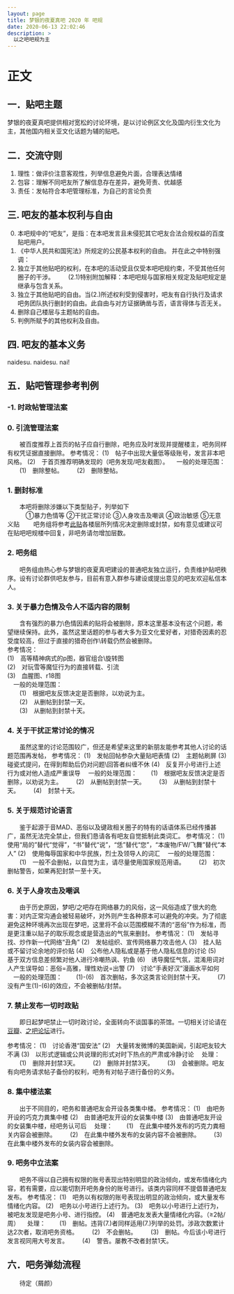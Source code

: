 ```yaml
---
layout: page
title: 梦银的夜夏真吧 2020 年 吧规
date: 2020-06-13 22:02:46
description: >
  以之吧吧规为主
---
```


# 正文

## 一．贴吧主题

梦银的夜夏真吧提供相对宽松的讨论环境，是以讨论例区文化及国内衍生文化为主，其他国内相关亚文化话题为辅的贴吧。

## 二．交流守则

1. 理性：做评价注意客观性，列举信息避免片面，合理表达情绪
2. 包容：理解不同吧友所了解信息存在差异，避免苛责、优越感
3. 责任：发帖符合本吧管理标准，为自己的言论负责  

## 三. 吧友的基本权利与自由

0. 本吧规中的“吧友”，是指：在本吧发言且未侵犯其它吧友合法合规权益的百度贴吧用户。  
1. 《中华人民共和国宪法》所规定的公民基本权利的自由。
 并在此之中特别强调：
2. 独立于其他贴吧的权利，在本吧的活动受且仅受本吧吧规约束，不受其他任何圈子的干涉。
　　(2.1)特别附加解释：本吧吧规与国家相关规定及贴吧规定是继承与包含关系。
3. 独立于其他贴吧的自由。当(2.)所述权利受到侵害时，吧友有自行执行及请求吧务团队执行删封的自由。此自由与对方证据确凿与否，语言得体与否无关。
4. 删除自己楼层与主题帖的自由。
5. 判例所赋予的其他权利及自由。  

## 四. 吧友的基本义务

naidesu. naidesu. nai!

## 五．贴吧管理参考判例

### -1. 时政帖管理法案


### 0. 引流管理法案

　　被百度推荐上首页的帖子应自行删除，吧务应及时发现并提醒楼主，吧务同样有权凭证据直接删除。
参考情况：
(1)　帖子中出现大量低等级账号，发言非本吧风格。
(2)　于首页推荐明确发现的（吧务发现/吧友截图）。
　一般的处理范围：
　　(1)　删除整帖。
　　(2)　删除整帖。

### 1. 删封标准  

　　本吧将删除涉嫌以下类型贴子，列举如下  
　　　①暴力色情等 ②干扰正常讨论 ③人身攻击及嘲讽 ④政治敏感 ⑤无意义贴
　　吧务组将参考[此贴](https://tieba.baidu.com/p/6802660947)各楼层所列情况决定删除或封禁，如有意见或建议可在贴吧吧规楼中回复，非吧务请勿增加层数。

### 2. 吧务组  

　　吧务组由热心参与梦银的夜夏真吧建设的普通吧友独立运行，负责维护贴吧秩序。设有讨论群供吧友参与，目前有意入群参与建设或提出意见的吧友欢迎私信本人。

### 3. 关于暴力色情及令人不适内容的限制

　　含有强烈的暴力\色情因素的贴将会被删除，原本这里基本没有这个问题，希望继续保持。此外，虽然这里话题的参与者大多为亚文化爱好者，对猎奇因素的忍受度较高，但过于直接的猎奇创作\转载仍然会被删除。  
参考情况：  
(1)　高等精神病式的p图，器官组合\旋转图  
(2)　对玩雪等魔怔行为的直接转载、引流  
(3)　血腥图、r18图  
　一般的处理范围：  
　　(1)　根据吧友反馈决定是否删除，以劝说为主。  
　　(2)　从删帖到封禁一天。  
　　(3)　从删帖到封禁十天。  

### 4. 关于干扰正常讨论的情况

　　虽然这里的讨论范围较广，但还是希望来这里的新朋友能参考其他人讨论的话题范围再发帖，
参考情况：
(1)　发帖回帖参杂大量贴吧表情
(2)　主题帖刷屏
(3)　碰瓷式提问，在得到帮助后仍对问题\回答者纠缠不休
(4)　反复开小号进行上述行为或对他人造成严重误导
　一般的处理范围：
　　(1)　根据吧友反馈决定是否删除，以劝说为主。
　　(2)　从删帖到封禁一天。
　　(3)　从删帖到封禁十天。
　　(4)　封禁十天。

### 5. 关于规范讨论语言

　　鉴于起源于音MAD、恶俗以及键政相关圈子的特有的话语体系已经传播甚广，虽然无法完全禁止，但我们恳请各有吧友自觉抵制此类词汇。
参考情况：
(1)　使用“局的”替代“觉得”，“书”替代“说”，“恁”替代“您”，“本废物/FW/飞舞”替代“本人”
(2)　使用侮辱国家和中华民族，烈士及领导人的词汇
　一般的处理范围：
　　(1)　一般不会删帖，以自觉为主，请尽量使用国家规范用语。
　　(2)　初次删帖警告，如果再犯封禁一至十天。

### 6. 关于人身攻击及嘲讽

　　由于历史原因，梦吧/之吧存在网络暴力的风俗，这一风俗造成了很大的危害：对内正常沟通会被轻易破坏，对外则产生各种原本可以避免的冲突。为了彻底避免这种环境再次出现在梦吧，这里将不会以范围模糊不清的“恶俗”作为标准，而是更注重以贴子的取乐观念或是营造出的气氛来删封。
参考情况：
(1)　发帖寻找、炒作新一代网络“丑角”
(2)　发帖组织、宣传网络暴力攻击他人
(3)　挂人贴或不留讨论余地的评价贴
(4)　公布他人隐私或是基于他人隐私信息的讨论
(5)　基于双方信息差频繁对他人进行冷嘲热讽、钓鱼
(6)　诱导魔怔气氛，混淆用词对人产生误导如：恶俗=高雅，理性劝说=出警
(7)　讨论“手表好汉”漫画水平如何
　一般的处理范围：
　　(1)-(6)　首次删帖，多次这类言论则封禁十天。
　　(7)　没有产生(1)-(6)的效应，不会被删帖/封禁。

### 7. 禁止发布一切时政贴

　　即日起梦吧禁止一切时政讨论，全面转向不谈国事的茶馆。一切相关讨论请在[豆瓣](https://www.douban.com/group/701953/)、[之吧论坛](https://wind.penclub.club)进行。

参考情况：
(1)　讨论香港“国安法”
(2)　大量转发微博的美国新闻，引起吧友较大不满
(3)　以形式逻辑或公共说理的形式对时下热点的严肃或冷静讨论
　处理：
　　(1)　删除并封禁3天。
　　(2)　删除并封禁3天。
　　(3)　会被删除。吧友有向吧务请求帖子备份的权利，吧务有对帖子进行备份的义务。

### 8. 集中楼法案

　　出于不同目的，吧务和普通吧友会开设各类集中楼。
参考情况：
(1)　由吧务开设的巧克力粪集中楼
(2)　由普通吧友开设的女装集中楼
(3)　由普通吧友开设的女装集中楼，经吧务认可后
　处理：
　　(1)　在此集中楼外发布的巧克力粪相关内容会被删除。
　　(2)　在此集中楼外发布的女装内容不会被删除。
　　(3)　在此集中楼外发布的女装内容会被删除。

### 9. 吧务中立法案

　　吧务不得以自己拥有权限的账号表现出特别明显的政治倾向，或发布情绪化内容，若有需要，应以能切割开吧务身份的账号进行。该类内容同样不提倡普通吧友发布。
参考情况：
(1)　吧务以有权限的账号表现出明显的政治倾向，或大量发布情绪化内容。
(2)　吧务以小号进行上述行为。
(3)　吧务以小号进行上述行为，被吧友发现是吧务小号、进行指控。
(4)　普通吧友发表大量情绪化内容。（≥2帖/周）
　处理：
　　(1)　删帖。违背(7.)者同样适用(7.)列举的处罚。涉政次数累计达2次者，取消吧务资格。
　　(2)　不会删帖。
　　(3)　删帖。今后该小号进行发言视同用大号发言。
　　(4)　警告。屡教不改者封禁1天。

## 六．吧务弹劾流程

　　待定（屑颜）
